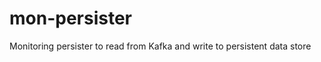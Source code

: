 mon-persister
=============

Monitoring persister to read from Kafka and write to persistent data store
